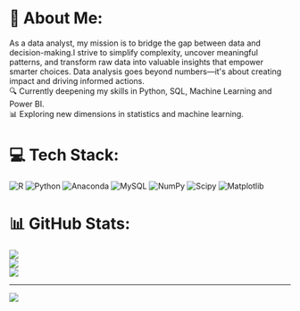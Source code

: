 # 💫 About Me:
As a data analyst, my mission is to bridge the gap between data and decision-making.I strive to simplify complexity, uncover meaningful patterns, and transform raw data into valuable insights that empower smarter choices. Data analysis goes beyond numbers—it's about creating impact and driving informed actions.<br>🔍 Currently deepening my skills in Python, SQL, Machine Learning and Power BI.<br>📊 Exploring new dimensions in statistics and machine learning.<br>


# 💻 Tech Stack:
![R](https://img.shields.io/badge/r-%23276DC3.svg?style=for-the-badge&logo=r&logoColor=white) ![Python](https://img.shields.io/badge/python-3670A0?style=for-the-badge&logo=python&logoColor=ffdd54) ![Anaconda](https://img.shields.io/badge/Anaconda-%2344A833.svg?style=for-the-badge&logo=anaconda&logoColor=white) ![MySQL](https://img.shields.io/badge/mysql-4479A1.svg?style=for-the-badge&logo=mysql&logoColor=white) ![NumPy](https://img.shields.io/badge/numpy-%23013243.svg?style=for-the-badge&logo=numpy&logoColor=white) ![Scipy](https://img.shields.io/badge/SciPy-%230C55A5.svg?style=for-the-badge&logo=scipy&logoColor=%white) ![Matplotlib](https://img.shields.io/badge/Matplotlib-%23ffffff.svg?style=for-the-badge&logo=Matplotlib&logoColor=black)
# 📊 GitHub Stats:
![](https://github-readme-stats.vercel.app/api?username=Muskan-0226&theme=dark&hide_border=false&include_all_commits=true&count_private=true)<br/>
![](https://github-readme-streak-stats.herokuapp.com/?user=Muskan-0226&theme=dark&hide_border=false)<br/>
![](https://github-readme-stats.vercel.app/api/top-langs/?username=Muskan-0226&theme=dark&hide_border=false&include_all_commits=true&count_private=true&layout=compact)

---
[![](https://visitcount.itsvg.in/api?id=Muskan-0226&icon=0&color=0)](https://visitcount.itsvg.in)

<!-- Proudly created with GPRM ( https://gprm.itsvg.in ) -->
